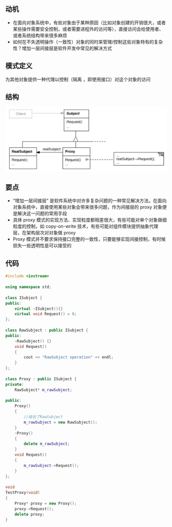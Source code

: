 ## 动机
- 在面向对象系统中，有些对象由于某种原因（比如对象创建的开销很大，或者某些操作需要安全控制，或者需要进程外的访问等），直接访问会给使用者、或者系统结构带来很多麻烦
- 如何在不失透明操作（一致性）对象的同时来管理/控制这些对象特有的复杂性？增加一层间接层是软件开发中常见的解决方式

## 模式定义
为其他对象提供一种代理以控制（隔离 ，即使用接口）对这个对象的访问

## 结构

![在这里插入图片描述](./pics/%E4%BB%A3%E7%90%86%E6%A8%A1%E5%BC%8F.jpeg)


## 要点
- “增加一层间接层” 是软件系统中对许多复杂问题的一种常见解决方法。在面向对象系统中，直接使用某些对象会带来很多问题，作为间接层的 proxy 对象便是解决这一问题的常用手段
- 具体 proxy 模式的实现方法、实现粒度都相差很大，有些可能对单个对象做细粒度的控制，如 copy-on-write 技术，有些可能对组件模块提供抽象代理层，在架构层次对对象做 proxy
- Proxy 模式并不要求保持接口完整的一致性，只要能够实现间接控制，有时候损失一些透明性是可以接受的

## 代码

```cpp
#include <iostream>

using namespace std;

class ISubject {
public:
    virtual ~ISubject(){}
    virtual void Request() = 0;
};

class RawSubject : public ISubject {
public:
    ~RawSubject() {}
    void Request()
    {
        cout << "RawSubject operation" << endl;
    }
};

class Proxy : public ISubject {
private:
    RawSubject* m_rawSubject;

public:
    Proxy()
    {
        //组合了RawSubject
        m_rawSubject = new RawSubject();
    }
    ~Proxy()
    {
        delete m_rawSubject;
    }
    void Request()
    {
        m_rawSubject->Request();
    }
};

void
TestProxy(void)
{
    Proxy* proxy = new Proxy();
    proxy->Request();
    delete proxy;
}
```